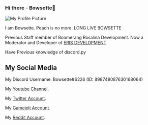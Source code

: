 ### Hi there - Bowsette👋

![My Profile Picture](https://avatars.githubusercontent.com/u/109923675?v=4)

I am Bowsette. Peach is no more. LONG LIVE BOWSETTE

Previous Staff member of Boomerang Rosalina Development. Now a Moderator and Developer of [ERIS DEVELOPMENT](https://erisdevelopment.glitch.me/).

Have Previous knowledge of discord.py

## My Social Media

My Discord Username: Bowsette#6226 (ID: 898748087630168064)

My [Youtube Channel](https://www.youtube.com/channel/UC-8vEV1CHhHYqGMhbJkWRXQ).

My [Twitter Account](https://twitter.com/Bowsett92631281).

My [Gamejolt Account](https://gamejolt.com/@TheBowsette).

My [Reddit Account](https://www.reddit.com/user/BowsetteGirl).